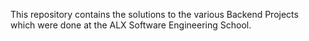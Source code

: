 This repository contains the solutions to the various Backend Projects which were done at the ALX Software Engineering School.
